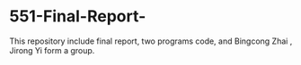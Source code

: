 # 551-Final-Report-
This repository include final report, two programs code, and Bingcong Zhai , Jirong Yi form a group.
